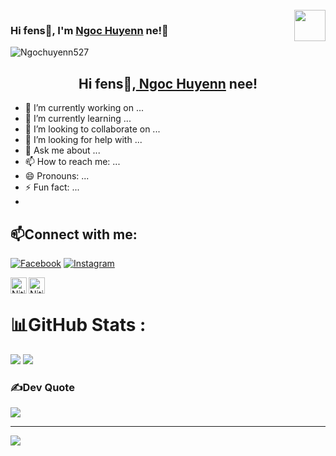 <br />
<img align="right" width="50" border-radius="5px" src="https://github.com/Ngochuyenn527.png" />

### Hi fens👋, I'm [Ngoc Huyenn](https://www.facebook.com/Ngochuyenn527) ne!👋

<p align="left"> <img src="https://komarev.com/ghpvc/?username=Ngochuyenn527&label=Views&color=blue&style=plastic" alt="Ngochuyenn527"/> </p>

<h2 align="center">Hi fens👋,<a href="https://www.facebook.com/Ngochuyenn527" color="rgb(226, 171, 171)"> Ngoc Huyenn</a> nee!</h2>

- 🔭 I’m currently working on ...
- 🌱 I’m currently learning ...
- 👯 I’m looking to collaborate on ...
- 🤔 I’m looking for help with ...
- 💬 Ask me about ...
- 📫 How to reach me: ...
- 😄 Pronouns: ...
- ⚡ Fun fact: ...
- 
## 📫Connect with me:
[![Facebook](https://img.shields.io/badge/Facebook-%231877F2.svg?logo=Facebook&logoColor=white)](https://facebook.com/https://www.facebook.com/Ngochuyenn527) [![Instagram](https://img.shields.io/badge/Instagram-%23E4405F.svg?logo=Instagram&logoColor=white)](https://instagram.com/https://www.instagram.com/huynne709) 

[<img align="left" alt="Nitin | Facebook" width="26px" src="https://cdn.jsdelivr.net/npm/simple-icons@v3/icons/facebook.svg" />][facebook]
[<img align="left" alt="Nitin | Instagram" width="26px" src="https://cdn.jsdelivr.net/npm/simple-icons@v3/icons/instagram.svg" />][instagram]
<br />



# 📊GitHub Stats :
![](https://github-readme-stats.vercel.app/api/top-langs/?username=Ngochuyenn527&theme=radical&hide_border=false&include_all_commits=false&count_private=false&layout=compact)
![](https://github-readme-stats.vercel.app/api?username=Ngochuyenn527&theme=radical&hide_border=false&include_all_commits=false&count_private=false)


### ✍️Dev Quote
![](https://quotes-github-readme.vercel.app/api?type=horizontal&theme=radical)

---
[![](https://visitcount.itsvg.in/api?id=Ngochuyenn527&label=Profile%20Views&color=4&icon=5&pretty=true)](https://visitcount.itsvg.in)

<!-- [website]: https://nitinbisht.herokuapp.com/ -->
[instagram]:https://instagram.com/https://www.instagram.com/huynne709
[facebook]:https://facebook.com/https://www.facebook.com/Ngochuyenn527
